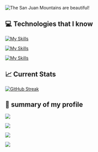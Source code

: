 ![The San Juan Mountains are beautiful!](https://i.ibb.co/thcrGb4/Screenshot-8.png "San Juan Mountains")



## 💻 Technologies that I know

[![My Skills](https://skillicons.dev/icons?i=js,css,html,nodejs)](https://skillicons.dev)

[![My Skills](https://skillicons.dev/icons?i=react,express,mongodb,next)](https://skillicons.dev)

[![My Skills](https://skillicons.dev/icons?i=tailwindcss,bootstrap,mui,firebase)](https://skillicons.dev)

 
## 📈 Current Stats
[![GitHub Streak](https://github-readme-streak-stats.herokuapp.com?user=Rakibki&theme=react&date_format=j%20M%5B%20Y%5D)](https://git.io/streak-stats)



## 👀 summary of my profile

![](http://github-profile-summary-cards.vercel.app/api/cards/profile-details?username=Rakibki&theme=dark)

![](http://github-profile-summary-cards.vercel.app/api/cards/repos-per-language?username=Rakibki&theme=dark)

![](http://github-profile-summary-cards.vercel.app/api/cards/most-commit-language?username=Rakibki&theme=dark)

![](http://github-profile-summary-cards.vercel.app/api/cards/stats?username=Rakibki&theme=dark)


<!--
**Rakibki/Rakibki** is a ✨ _special_ ✨ repository because its `README.md` (this file) appears on your GitHub profile.

Here are some ideas to get you started:

- 🔭 I’m currently working on ...
- 🌱 I’m currently learning ...
- 👯 I’m looking to collaborate on ...
- 🤔 I’m looking for help with ...
- 💬 Ask me about ...
- 📫 How to reach me: ...
- 😄 Pronouns: ...
- ⚡ Fun fact: ...
-->
